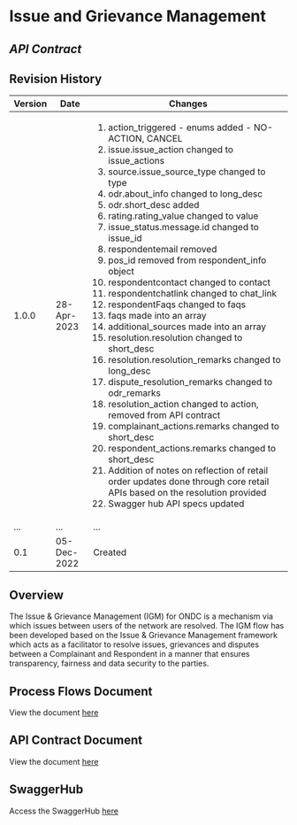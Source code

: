 # Issue and Grievance Management
## _API Contract_

## Revision History

| Version | Date | Changes |
| --- | --- | --- |
| 1.0.0 | 28-Apr-2023 | <ol><li>action_triggered - enums added - NO-ACTION, CANCEL</li><li>issue.issue_action changed to issue_actions</li><li>source.issue_source_type changed to type</li><li>odr.about_info changed to long_desc</li><li>odr.short_desc added</li><li>rating.rating_value changed to value</li><li>issue_status.message.id changed to issue_id</li><li>respondentemail removed</li><li>pos_id removed from respondent_info object</li><li>respondentcontact changed to contact</li><li>respondentchatlink changed to chat_link</li><li>respondentFaqs changed to faqs</li><li>faqs made into an array</li><li>additional_sources made into an array</li><li>resolution.resolution changed to short_desc</li><li>resolution.resolution_remarks changed to long_desc</li><li>dispute_resolution_remarks changed to odr_remarks</li><li>resolution_action changed to action, removed from API contract</li><li>complainant_actions.remarks changed to short_desc</li><li>respondent_actions.remarks changed to short_desc</li><li>Addition of notes on reflection of retail order updates done through core retail APIs based on the resolution provided</li><li>Swagger hub API specs updated</li> |
| ... | ... | ... |
| 0.1 | 05-Dec-2022 | Created |


## Overview
The Issue & Grievance Management (IGM) for ONDC is a mechanism via which issues between users of the network are resolved. The IGM flow has been developed based on the Issue & Grievance Management framework which acts as a facilitator to resolve issues, grievances and disputes between a Complainant and Respondent in a manner that ensures transparency, fairness and data security to the parties.

## Process Flows Document
View the document [here](https://docs.google.com/document/d/135OCfsi5jQ7wh4H_LOoMxb0T0ZrWDYy4LTBvpYS6k_w/edit?usp=sharing)

## API Contract Document
View the document [here](https://docs.google.com/document/d/1UYGIo1fSOcA4ypnk5FuaCgUgNnu9dBQt/edit?usp=sharing)

## SwaggerHub
Access the SwaggerHub [here](https://app.swaggerhub.com/apis/ONDC/ONDC-Protocol-IGM/1.0.0)
